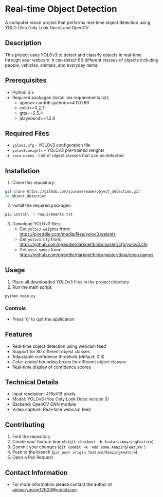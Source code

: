 # Real-time Object Detection

A computer vision project that performs real-time object detection using YOLO (You Only Look Once) and OpenCV.

## Description

This project uses YOLOv3 to detect and classify objects in real-time through your webcam. It can detect 80 different classes of objects including people, vehicles, animals, and everyday items.

## Prerequisites

- Python 3.x
- Required packages (install via requirements.txt):
  - opencv-contrib-python==4.11.0.86
  - cvlib==0.2.7
  - gtts==2.5.4
  - playsound==1.3.0

## Required Files

- `yolov3.cfg` - YOLOv3 configuration file
- `yolov3.weights` - YOLOv3 pre-trained weights
- `coco.names` - List of object classes that can be detected

## Installation

1. Clone this repository:
```sh
git clone https://github.com/yourusername/object_detection.git
cd object_detection
```
2. Install the required packages:
```sh
pip install -r requirements.txt
```
3. Download YOLOv3 files:
   - Get `yolov3.weights` from: https://pjreddie.com/media/files/yolov3.weights
   - Get `yolov3.cfg` from: https://github.com/pjreddie/darknet/blob/master/cfg/yolov3.cfg
   - Get `coco.names` from: https://github.com/pjreddie/darknet/blob/master/data/coco.names

## Usage

1. Place all downloaded YOLOv3 files in the project directory
2. Run the main script:
```sh
python main.py
```
### Controls
- Press 'q' to quit the application

## Features

- Real-time object detection using webcam feed
- Support for 80 different object classes
- Adjustable confidence threshold (default: 0.3)
- Color-coded bounding boxes for different object classes
- Real-time display of confidence scores

## Technical Details

- Input resolution: 416x416 pixels
- Model: YOLOv3 (You Only Look Once version 3)
- Backend: OpenCV DNN module
- Video capture: Real-time webcam feed

## Contributing

1. Fork the repository
2. Create your feature branch (`git checkout -b feature/AmazingFeature`)
3. Commit your changes (`git commit -m 'Add some AmazingFeature'`)
4. Push to the branch (`git push origin feature/AmazingFeature`)
5. Open a Pull Request


## Contact Information

- For more information please contact the author at ammaryasser12603@gmail.com.
